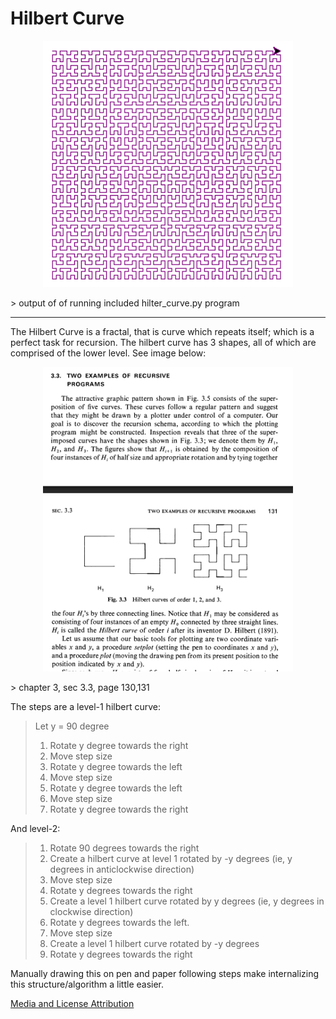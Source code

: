 # Hilbert Curve

<p align="center">
  <img src="/assets/hilbert_curve3.png" alt="Recursion" width="400"/>
</p>
> output of of running included hilter_curve.py program

---

The Hilbert Curve is a fractal, that is curve which repeats itself; which is a perfect task for recursion. The hilbert curve has 3 shapes, all of which are comprised of the lower level. See image below:

<p align="center">
  <img src="/assets/hilbert_curve1.png" alt="Recursion" width="400"/>
</p>
> chapter 3, sec 3.3, page 130,131

The steps are a level-1 hilbert curve: 

> Let y = 90 degree
> 1) Rotate y degree towards the right
> 2) Move step size
> 3) Rotate y degree towards the left
> 4) Move step size
> 5) Rotate y degree towards the left
> 6) Move step size
> 7) Rotate y degree towards the right

And level-2:

> 1) Rotate 90 degrees towards the right
> 2) Create a hilbert curve at level 1 rotated by -y degrees (ie, y degrees in anticlockwise direction)
> 3) Move step size
> 4) Rotate y degrees towards the right
> 5) Create a level 1 hilbert curve rotated by y degrees (ie, y degrees in clockwise direction)
> 6) Rotate y degrees towards the left.
> 7) Move step size
> 8) Create a level 1 hilbert curve rotated by -y degrees
> 9) Rotate y degrees towards the right

Manually drawing this on pen and paper following steps make internalizing this structure/algorithm a little easier. 

[Media and License Attribution](/REFERENCES.md)
